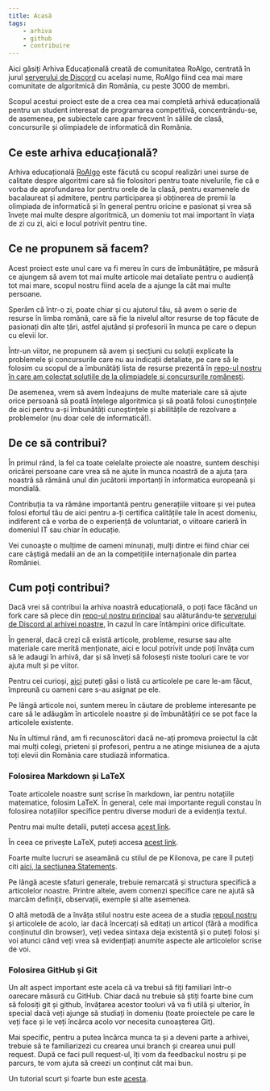 ```yaml
---
title: Acasă
tags:
    - arhiva
    - github
    - contribuire
---
```


Aici găsiți Arhiva Educațională creată de comunitatea RoAlgo, centrată în jurul
[serverului de Discord](https://discord.gg/roalgo) cu același nume, RoAlgo fiind
cea mai mare comunitate de algoritmică din România, cu peste 3000 de membri.

Scopul acestui proiect este de a crea cea mai completă arhivă educațională
pentru un student interesat de programarea competitivă, concentrându-se, de
asemenea, pe subiectele care apar frecvent în sălile de clasă, concursurile și
olimpiadele de informatică din România.

## Ce este arhiva educațională?

Arhiva educațională [RoAlgo](https://discord.gg/roalgo) este făcută cu scopul
realizări unei surse de calitate despre algoritmi care să fie folositori pentru
toate nivelurile, fie că e vorba de aprofundarea lor pentru orele de la clasă,
pentru examenele de bacalaureat și admitere, pentru participarea și obținerea de
premii la olimpiada de informatică și în general pentru oricine e pasionat și
vrea să învețe mai multe despre algoritmică, un domeniu tot mai important în
viața de zi cu zi, aici e locul potrivit pentru tine.

## Ce ne propunem să facem?

Acest proiect este unul care va fi mereu în curs de îmbunătățire, pe măsură ce
ajungem să avem tot mai multe articole mai detaliate pentru o audiență tot mai
mare, scopul nostru fiind acela de a ajunge la cât mai multe persoane.

Sperăm că într-o zi, poate chiar și cu ajutorul tău, să avem o serie de resurse
în limba română, care să fie la nivelul altor resurse de top făcute de pasionați
din alte țări, astfel ajutând și profesorii în munca pe care o depun cu elevii
lor.

Într-un viitor, ne propunem să avem și secțiuni cu soluții explicate la
problemele și concursurile care nu au indicații detaliate, pe care să le folosim
cu scopul de a îmbunătăți lista de resurse prezentă în [repo-ul nostru în care
am colectat soluțiile de la olimpiadele și concursurile
românești](https://github.com/roalgo-discord/Romanian-Olympiad-Solutions).

De asemenea, vrem să avem îndeajuns de multe materiale care să ajute orice
persoană să poată înțelege algoritmica și să poată folosi cunoștințele de aici
pentru a-și îmbunătăți cunoștințele și abilitățile de rezolvare a problemelor
(nu doar cele de informatică!).

## De ce să contribui?

În primul rând, la fel ca toate celelalte proiecte ale noastre, suntem deschiși
oricărei persoane care vrea să ne ajute în munca noastră de a ajuta țara noastră
să rămână unul din jucătorii importanți în informatica europeană și mondială.

Contribuția ta va rămâne importantă pentru generațiile viitoare și vei putea
folosi efortul tău de aici pentru a-ți certifica calitățile tale în acest
domeniu, indiferent că e vorba de o experiență de voluntariat, o viitoare
carieră în domeniul IT sau chiar în educație.

Vei cunoaște o mulțime de oameni minunați, mulți dintre ei fiind chiar cei care
câștigă medalii an de an la competițiile internaționale din partea României.

## Cum poți contribui?

Dacă vrei să contribui la arhiva noastră educațională, o poți face făcând un
fork care să plece din [repo-ul nostru
principal](https://github.com/roalgo-discord/arhiva-educationala) sau
alăturându-te [serverului de Discord al arhivei
noastre](https://discord.gg/bws4gWvcTQ), în cazul în care întâmpini orice
dificultate.

În general, dacă crezi că există articole, probleme, resurse sau alte materiale
care merită menționate, aici e locul potrivit unde poți învăța cum să le adaugi
în arhivă, dar și să înveți să folosești niste tooluri care te vor ajuta mult și
pe viitor.

Pentru cei curioși,
[aici](https://docs.google.com/spreadsheets/d/1wi3YnuU67C-ljbzWh9yoz-H4igwsV4ThSsqwdF8TVyo/edit?gid=1069092145#gid=1069092145)
puteți găsi o listă cu articolele pe care le-am făcut, împreună cu oameni care
s-au asignat pe ele.

Pe lângă articole noi, suntem mereu în căutare de probleme interesante pe care
să le adăugăm în articolele noastre și de îmbunătățiri ce se pot face la
articolele existente.

Nu în ultimul rând, am fi recunoscători dacă ne-ați promova proiectul la cât mai
mulți colegi, prieteni și profesori, pentru a ne atinge misiunea de a ajuta toți
elevii din România care studiază informatica.

### Folosirea Markdown și LaTeX

Toate articolele noastre sunt scrise în markdown, iar pentru notațiile
matematice, folosim LaTeX. În general, cele mai importante reguli constau în
folosirea notațiilor specifice pentru diverse moduri de a evidenția textul.

Pentru mai multe detalii, puteți accesa [acest
link](https://www.markdowntutorial.com/).

În ceea ce privește LaTeX, puteți accesa [acest
link](https://www.overleaf.com/learn/latex/Mathematical_expressions).

Foarte multe lucruri se aseamănă cu stilul de pe Kilonova, pe care îl puteți
citi [aici, la secțiunea Statements](https://kilonova.ro/posts/problem-guide).

Pe lângă aceste sfaturi generale, trebuie remarcată și structura specifică a
articolelor noastre. Printre altele, avem comenzi specifice care ne ajută să
marcăm definiții, observații, exemple și alte asemenea.  

O altă metodă de a învăța stilul nostru este aceea de a studia [repoul
nostru](https://github.com/roalgo-discord/arhiva-educationala/tree/main/docs) și
articolele de acolo, iar dacă încercați să editați un articol (fără a modifica
conținutul din browser), veți vedea sintaxa deja existentă și o puteți folosi și
voi atunci când veți vrea să evidențiați anumite aspecte ale articolelor scrise
de voi.

### Folosirea GitHub și Git

Un alt aspect important este acela că va trebui să fiți familiari într-o
oarecare măsură cu GitHub. Chiar dacă nu trebuie să știți foarte bine cum să
folosiți git și github, învățarea acestor tooluri vă va fi utilă și ulterior, în
special dacă veți ajunge să studiați în domeniu (toate proiectele pe care le
veți face și le veți încărca acolo vor necesita cunoașterea Git).

Mai specific, pentru a putea încărca munca ta și a deveni parte a arhivei,
trebuie să te familiarizezi cu crearea unui branch și crearea unui pull request.
După ce faci pull request-ul, îți vom da feedbackul nostru și pe parcurs, te vom
ajuta să creezi un conținut cât mai bun.

Un tutorial scurt și foarte bun este
[acesta](https://www.youtube.com/watch?app=desktop&v=rgbCcBNZcdQ).
